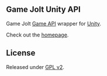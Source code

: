 ## Game Jolt Unity API
Game Jolt [Game API](http://gamejolt.com/api/doc/game/) wrapper for [Unity](http://unity3d.com/).

Check out the [homepage](http://loicteixeira.github.io/gj-unity-api/).

## License
Released under [GPL v2](https://raw.githubusercontent.com/loicteixeira/gj-unity-api/master/LICENSE.txt).
